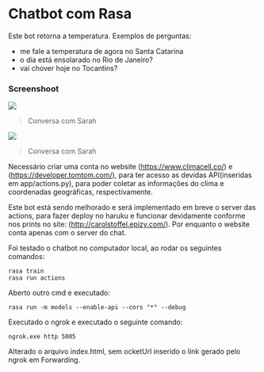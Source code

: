 # Chatbot com Rasa

Este bot retorna a temperatura. Exemplos de perguntas:
- me fale a temperatura de agora no Santa Catarina
- o dia está ensolarado no Rio de Janeiro?
- vai chover hoje no Tocantins?


### Screenshoot
![](https://i.ibb.co/4P6B6v9/Screenshot-3.png)
> Conversa com Sarah

![](https://i.ibb.co/gWNbvrj/Screenshot-5.png)
> Conversa com Sarah

Necessário criar uma conta no website (https://www.climacell.co/) e (https://developer.tomtom.com/), para ter acesso as devidas API(inseridas em app/actions.py), para poder coletar as informações do clima e coordenadas geográficas, respectivamente.

Este bot está sendo melhorado e será implementado em breve o server das actions, para fazer deploy no haruku e funcionar devidamente conforme nos prints no site: (http://carolstoffel.epizy.com/). Por enquanto o website conta apenas com o server do chat.

Foi testado o chatbot no computador local, ao rodar os seguintes comandos:
```
rasa train
rasa run actions
```

Aberto outro cmd e executado:
```
rasa run -m models --enable-api --cors "*" --debug
```

Executado o ngrok e executado o seguinte comando:
```
ngrok.exe http 5005
```

Alterado o arquivo index.html, sem ocketUrl inserido o link gerado pelo ngrok em Forwarding.
